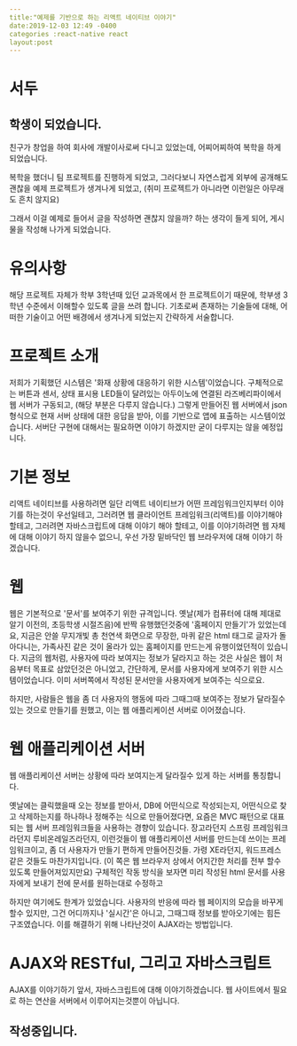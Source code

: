 ```yaml
---
title:"예제를 기반으로 하는 리액트 네이티브 이야기"
date:2019-12-03 12:49 -0400
categories :react-native react
layout:post
---
```


서두
=======================
학생이 되었습니다.
----------------
친구가 창업을 하여 회사에 개발이사로써 다니고 있었는데, 어찌어찌하여 복학을 하게 되었습니다.

복학을 했더니 팀 프로젝트를 진행하게 되었고, 
그러다보니 자연스럽게 외부에 공개해도 괜찮을 예제 프로젝트가 생겨나게 되었고,
(취미 프로젝트가 아니라면 이런일은 아무래도 흔치 않지요)

그래서 이걸 예제로 들어서 글을 작성하면 괜찮지 않을까? 하는 생각이 들게 되어, 게시물을 작성해 나가게 되었습니다.


유의사항
============

해당 프로젝트 자체가 학부 3학년때 있던 교과목에서 한 프로젝트이기 때문에, 학부생 3학년 수준에서 이해할수 있도록 글을 쓰려 합니다.
기초로써 존재하는 기술들에 대해, 어떠한 기술이고 어떤 배경에서 생겨나게 되었는지 간략하게 서술합니다.


프로젝트 소개
===================
저희가 기획했던 시스템은 '화재 상황에 대응하기 위한 시스템'이었습니다. 
구체적으로는 버튼과 센서, 상태 표시용 LED들이 달려있는 아두이노에 연결된 라즈베리파이에서 웹 서버가 구동되고, 
(해당 부분은 다루지 않습니다.)
그렇게 만들어진 웹 서버에서 json 형식으로 현재 서버 상태에 대한 응답을 받아, 이를 기반으로 앱에 표출하는 시스템이었습니다.
서버단 구현에 대해서는 필요하면 이야기 하겠지만 굳이 다루지는 않을 예정입니다.



기본 정보
===========

리액트 네이티브를 사용하려면 일단 리액트 네이티브가 어떤 프레임워크인지부터 이야기를 하는것이 우선일테고,
그러려면 웹 클라이언트 프레임워크(리액트)를 이야기해야 할테고,
그러려면 자바스크립트에 대해 이야기 해야 할테고, 
이를 이야기하려면 웹 자체에 대해 이야기 하지 않을수 없으니, 
우선 가장 밑바닥인 웹 브라우저에 대해 이야기 하겠습니다.

# 웹

웹은 기본적으로 '문서'를 보여주기 위한 규격입니다.
옛날(제가 컴퓨터에 대해 제대로 알기 이전의, 초등학생 시절즈음)에 반짝 유행했던것중에 '홈페이지 만들기'가 있었는데요, 
지금은 안쓸 무지개빛 총 천연색 화면으로 무장한, 마퀴 같은 html 태그로 글자가 돌아다니는, 
가족사진 같은 것이 올라가 있는 홈페이지를 만드는게 유행이었던적이 있습니다.
지금의 웹처럼, 사용자에 따라 보여지는 정보가 달라지고 하는 것은 사실은 웹이 처음부터 목표로 삼았던것은 아니었고,
간단하게, 문서를 사용자에게 보여주기 위한 시스템이었습니다.
이미 서버쪽에서 작성된 문서만을 사용자에게 보여주는 식으로요.

하지만, 사람들은 웹을 좀 더 사용자의 행동에 따라 그때그때 보여주는 정보가 달라질수 있는 것으로 만들기를 원했고, 
이는 웹 애플리케이션 서버로 이어졌습니다.


# 웹 애플리케이션 서버

웹 애플리케이션 서버는 상황에 따라 보여지는게 달라질수 있게 하는 서버를 통칭합니다.

옛날에는 클릭했을때 오는 정보를 받아서, DB에 어떤식으로 작성되는지, 어떤식으로 찾고 삭제하는지를 하나하나 정해주는 식으로 만들어졌다면, 
요즘은 MVC 패턴으로 대표되는 웹 서버 프레임워크들을 사용하는 경향이 있습니다.
장고라던지 스프링 프레임워크라던지 루비온레일즈라던지, 이런것들이 웹 애플리케이션 서버를 만드는데 쓰이는 프레임워크이고,
좀 더 사용자가 만들기 편하게 만들어진것들. 가령 XE라던지, 워드프레스 같은 것들도 마찬가지입니다.
(이 쪽은 웹 브라우저 상에서 어지간한 처리를 전부 할수 있도록 만들어져있지만요)
구체적인 작동 방식을 보자면 미리 작성된 html 문서를 사용자에게 보내기 전에 문서를 원하는대로 수정하고 

하지만 여기에도 한계가 있었습니다.
사용자의 반응에 따라 웹 페이지의 모습을 바꾸게 할수 있지만, 그건 어디까지나 '실시간'은 아니고,
그때그때 정보를 받아오기에는 힘든 구조였습니다.
이를 해결하기 위해 나타난것이 AJAX라는 방법입니다.

# AJAX와 RESTful, 그리고 자바스크립트

AJAX를 이야기하기 앞서, 자바스크립트에 대해 이야기하겠습니다.
웹 사이트에서 필요로 하는 연산을 서버에서 이루어지는것뿐이 아닙니다.







작성중입니다.
---------
